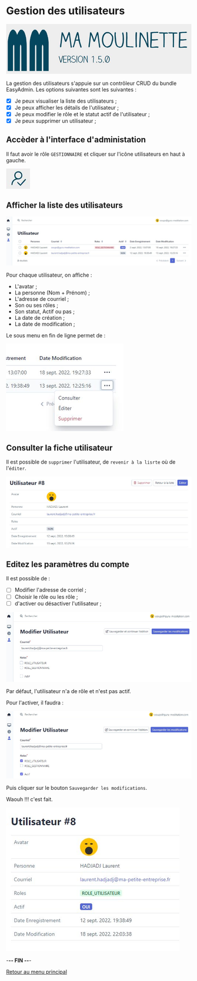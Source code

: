 # Gestion des utilisateurs

![Ma-Moulinette](/documentation/ressources/home-000.jpg)

La gestion des utilisateurs s'appuie sur un contrôleur CRUD du bundle EasyAdmin. Les options suivantes sont les suivantes :

- [X] Je peux visualiser la liste des utilisateurs ;
- [X] Je peux afficher les détails de l'utilisateur ;
- [X] Je peux modifier le rôle et le statut actif de l'utilisateur ;
- [X] Je peux supprimer un utilisateur ;

## Accèder à l'interface d'administation

Il faut avoir le rôle `GESTIONNAIRE` et cliquer sur l'icône utilisateurs en haut à gauche.

![utilisateur](/documentation/ressources/utilisateur-001.jpg)

## Afficher la liste des utilisateurs

![utilisateur](/documentation/ressources/utilisateur-002.jpg)

Pour chaque utilisateur, on affiche :

- L'avatar ;
- La personne (Nom + Prénom) ;
- L'adresse de courriel ;
- Son ou ses rôles ;
- Son statut, Actif ou pas ;
- La date de création ;
- La date de modification ;

Le sous menu en fin de ligne permet de :

![utilisateur](/documentation/ressources/utilisateur-003.jpg)

## Consulter la fiche utilisateur

Il est possible de `supprimer` l'utilisateur, de `revenir à la lisrte` où de l'`éditer`.

![utilisateur](/documentation/ressources/utilisateur-004.jpg)

## Editez les paramètres du compte

Il est possible de :

- [ ] Modifier l'adresse de corriel ;
- [ ] Choisir le rôle ou les rôle ;
- [ ] d'activer ou désactiver l'utilisateur ;

![utilisateur](/documentation/ressources/utilisateur-005.jpg)

Par défaut, l'utilisateur n'a de rôle et n'est pas actif.

Pour l'activer, il faudra :

![utilisateur](/documentation/ressources/utilisateur-006.jpg)

Puis cliquer sur le bouton `Sauvegarder les modifications`.

Waouh !!! c'est fait.

![utilisateur](/documentation/ressources/utilisateur-007.jpg)

-**-- FIN --**-

[Retour au menu principal](/README.md)
